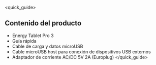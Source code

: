 <quick_guide> 
## Contenido del producto

* Energy Tablet Pro 3
* Guía rápida
* Cable de carga y datos microUSB
* Cable microUSB host para conexión de dispositivos USB externos
* Adaptador de corriente AC/DC 5V 2A (Europlug)
</quick_guide>
